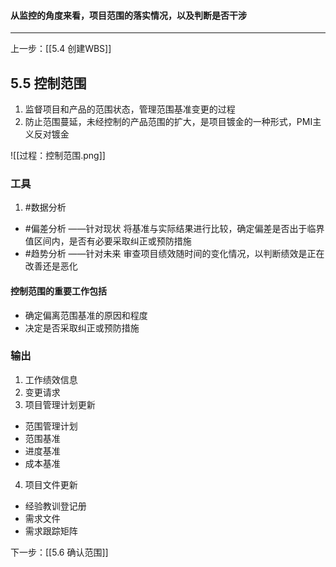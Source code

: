#### 从监控的角度来看，项目范围的落实情况，以及判断是否干涉
***
上一步：[[5.4 创建WBS]]

## 5.5 控制范围
1. 监督项目和产品的范围状态，管理范围基准变更的过程
2. 防止范围蔓延，未经控制的产品范围的扩大，是项目镀金的一种形式，PMI主义反对镀金

![[过程：控制范围.png]]

### 工具
1. #数据分析
- #偏差分析 ——针对现状
将基准与实际结果进行比较，确定偏差是否出于临界值区间内，是否有必要采取纠正或预防措施
- #趋势分析 ——针对未来
审查项目绩效随时间的变化情况，以判断绩效是正在改善还是恶化

#### 控制范围的重要工作包括
* 确定偏离范围基准的原因和程度
* 决定是否采取纠正或预防措施

### 输出
1. 工作绩效信息
2. 变更请求
3. 项目管理计划更新
- 范围管理计划
- 范围基准
- 进度基准
- 成本基准
4. 项目文件更新
* 经验教训登记册
* 需求文件
* 需求跟踪矩阵

下一步：[[5.6 确认范围]]
